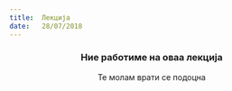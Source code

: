 ```yaml
---
title:  Лекција
date:   28/07/2018
---
```


### <center>Ние работиме на оваа лекција</center>
<center>Те молам врати се подоцна</center>